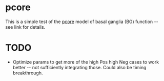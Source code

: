 # pcore

This is a simple test of the [pcore](https://github.com/Astera-org/axon/tree/master/pcore) model of basal ganglia (BG) function -- see link for details.

# TODO

* Optimize params to get more of the high Pos high Neg cases to work better -- not sufficiently integrating those.  Could also be timing breakthrough.


